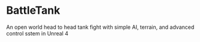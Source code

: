 # BattleTank
An open world head to head tank fight with simple AI, terrain, and advanced control sstem in Unreal 4
